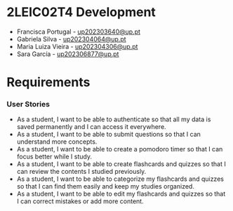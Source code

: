 # 2LEIC02T4 Development 
- Francisca Portugal - up202303640@up.pt
- Gabriela Silva - up202304064@up.pt
- Maria Luiza Vieira - up202304306@up.pt
- Sara García - up202306877@up.pt

# Requirements
### User Stories

<ul>
    <li>As a student, I want to be able to authenticate so that all my data is saved permanently and I can access it everywhere.</li>
    <li>As a student, I want to be able to submit questions so that I can understand more concepts.</li>
    <li>As a student, I want to be able to create a pomodoro timer so that I can focus better while I study.</li>
    <li>As a student, I want to be able to create flashcards and quizzes so that I can review the contents I studied previously.</li>
    <li>As a student, I want to be able to categorize my flashcards and quizzes so that I can find them easily and keep my studies organized.</li>
    <li>As a student, I want to be able to edit my flashcards and quizzes so that I can correct mistakes or add more content.</li>
</ul>

